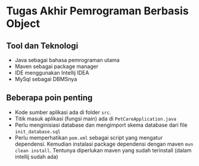 # Tugas Akhir Pemrograman Berbasis Object
## Tool dan Teknologi
- Java sebagai bahasa pemrograman utama
- Maven sebagai package manager
- IDE menggunakan Intellij IDEA
- MySql sebagai DBMSnya
## Beberapa poin penting
- Kode sumber aplikasi ada di folder `src`.  
- Titik masuk aplikasi (fungsi main) ada di `PetCareApplication.java`
- Perlu menginisiasi database dan mengimport skema database dari file `init_database.sql`
- Perlu memperhatikan `pom.xml` sebagai script yang mengatur dependensi. Kemudian instalasi package dependensi dengan maven `mvn clean install`. Tentunya diperlukan maven yang sudah terinstall (dalam intellij sudah ada)

